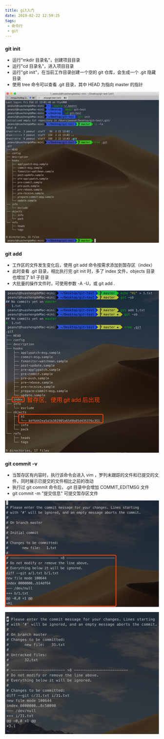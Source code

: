 ```yaml
---
title: git入门
date: 2019-02-22 12:59:25
tags: 
 - 命令行 
 - git
---
```


### git init

- 运行"mkdir 目录名"，创建项目目录
- 运行"cd 目录名"，进入项目目录
- 运行"git init"，在当前工作目录创建一个空的 git 仓库，会生成一个 .git 隐藏目录
- 使用 tree 命令可以查看 .git 目录，其中 HEAD 为指向 master 的指针
<!--more-->

![gitAdd.jpeg](//raw.githubusercontent.com/CelesteWeng/images/master/gitInit.jpeg)

### git add

- 工作区的文件发生变化后，使用 git add 命令按需求添加到暂存区（index）
- 此时查看 .git 目录，相比执行完 git init 时，多了 index 文件，objects 目录也增加了 b1 子目录
- 大批量的操作文件时，可使用参数 -A -U，或 git add .

![gitAdd.jpeg](//raw.githubusercontent.com/CelesteWeng/images/master/gitAdd.jpeg)

### git commit -v

- 当暂存区有内容时，执行该命令会进入 vim ，罗列未跟踪的文件和已提交的文件，同时展示已提交的文件相比之前的改动
- 执行过 git commit 命令后，.git 目录中会增加 COMMIT_EDITMSG 文件
- git commit -m "提交信息" 可提交暂存区文件

![gcv.jpeg](//raw.githubusercontent.com/CelesteWeng/images/master/gcv.jpeg)

![gcv2.png](//raw.githubusercontent.com/CelesteWeng/images/master/gcv2.png)

